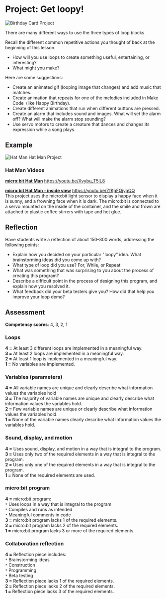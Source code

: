 # Project: Get loopy!

![Birthday Card Project](/static/courses/csintro/iteration/birthday-card.jpg)

There are many different ways to use the three types of loop blocks.

Recall the different common repetitive actions you thought of back at the beginning of this lesson.

* How will you use loops to create something useful, entertaining, or interesting?
* What might you make?

Here are some suggestions:

* Create an animated gif (looping image that changes) and add music that matches.
* Create animation that repeats for one of the melodies included in Make Code  (like Happy Birthday).
* Create different animations that run when different buttons are pressed.
* Create an alarm that includes sound and images. What will set the alarm off? What will make the alarm stop sounding?
* Use servo motors to create a creature that dances and changes its expression while a song plays.

## Example

![Hat Man](/static/courses/csintro/iteration/hatman.png) Hat Man Project

### Hat Man Videos

[**micro:bit Hat Man**](https://youtu.be/Xvybu_T5IL8) https://youtu.be/Xvybu_T5IL8   


[**micro:bit Hat Man - inside view**](https://youtu.be/ZfKgFQjygQQ) https://youtu.be/ZfKgFQjygQQ   
This project uses the micro:bit light sensor to display a happy face when it is sunny, and a frowning face when it is dark. The micro:bit is connected to a servo mounted on the inside of the container, and the smile and frown are attached to plastic coffee stirrers with tape and hot glue.

## Reflection

Have students write a reflection of about 150–300 words, addressing the following points:

* Explain how you decided on your particular "loopy" idea. What brainstorming ideas did you come up with?
* What type of loop did you use? For, While, or Repeat 
* What was something that was surprising to you about the process of creating this program?
* Describe a difficult point in the process of designing this program, and explain how you resolved it.
* What feedback did your beta testers give you? How did that help you improve your loop demo?

## Assessment

**Competency scores**: 4, 3, 2, 1

### Loops

**4 =** At least 3 different loops are implemented in a meaningful way.  
**3 =** At least 2 loops are implemented in a meaningful way.  
**2 =** At least 1 loop is implemented in a meaningful way.  
**1 =** No variables are implemented.

### Variables (parameters)

**4 =** All variable names are unique and clearly describe what information values the variables hold  
**3 =** The majority of variable names are unique and clearly describe what information values the variables hold.  
**2 =** Few variable names are unique or clearly describe what information values the variables hold.  
**1 =** None of the variable names clearly describe what information values the variables hold.

### Sound, display, and motion

**4 =** Uses sound, display, and motion in a way that is integral to the program.  
**3 =** Uses only two of the required elements in a way that is integral to the program.  
**2 =** Uses only one of the required elements in a way that is integral to the program.  
**1 =** None of the required elements are used.

### micro:bit program

**4 =** micro:bit program:  
`*` Uses loops in a way that is integral to the program  
`*` Compiles and runs as intended  
`*` Meaningful comments in code  
**3 =** micro:bit program lacks 1 of the required elements.  
**2 =** micro:bit program lacks 2 of the required elements.  
**1 =** micro:bit program lacks 3 or more of the required elements.

### Collaboration reflection

**4 =** Reflection piece includes:  
`*` Brainstorming ideas  
`*` Construction  
`*` Programming  
`*` Beta testing  
**3 =** Reflection piece lacks 1 of the required elements.  
**2 =** Reflection piece lacks 2 of the required elements.  
**1 =** Reflection piece lacks 3 of the required elements.
